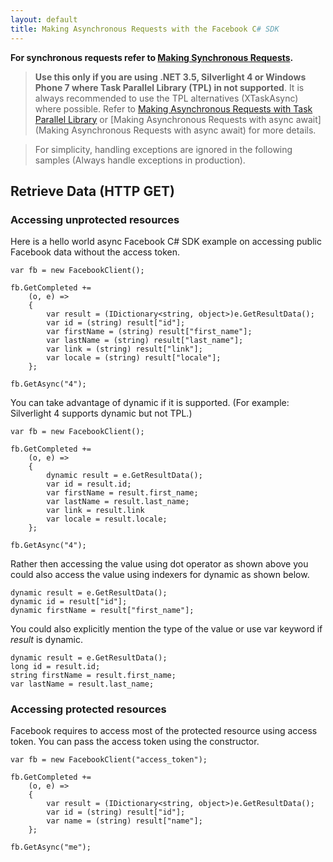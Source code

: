 ```yaml
---
layout: default
title: Making Asynchronous Requests with the Facebook C# SDK
---
```


**For synchronous requests refer to [Making Synchronous Requests](Making-Synchronous-Requests).**

> **Use this only if you are using .NET 3.5, Silverlight 4 or Windows Phone 7 where Task Parallel Library (TPL)
in not supported**. It is always recommended to use the TPL alternatives (XTaskAsync) where possible. Refer to
[Making Asynchronous Requests with Task Parallel Library](Making-Asynchronous-Requests-with-Task-Parallel-Library) or
[Making Asynchronous Requests with async await](Making Asynchronous Requests with async await) for more details.

> For simplicity, handling exceptions are ignored in the following samples (Always handle exceptions in production).

## Retrieve Data (HTTP GET)

### Accessing unprotected resources

Here is a hello world async Facebook C# SDK example on accessing public Facebook data without the access token.

    var fb = new FacebookClient();

    fb.GetCompleted +=
        (o, e) =>
        {
            var result = (IDictionary<string, object>)e.GetResultData();
            var id = (string) result["id"];
            var firstName = (string) result["first_name"];
            var lastName = (string) result["last_name"];
            var link = (string) result["link"];
            var locale = (string) result["locale"];
        };

    fb.GetAsync("4");
    
You can take advantage of dynamic if it is supported. (For example: Silverlight 4 supports dynamic but not TPL.)

    var fb = new FacebookClient();

    fb.GetCompleted +=
        (o, e) =>
        {
            dynamic result = e.GetResultData();
            var id = result.id;
            var firstName = result.first_name;
            var lastName = result.last_name;
            var link = result.link
            var locale = result.locale;
        };

    fb.GetAsync("4");

Rather then accessing the value using dot operator as shown above you could also access the value using indexers for dynamic as shown below.

    dynamic result = e.GetResultData();
    dynamic id = result["id"];
    dynamic firstName = result["first_name"];

You could also explicitly mention the type of the value or use var keyword if _result_ is dynamic.

    dynamic result = e.GetResultData();
    long id = result.id;
    string firstName = result.first_name;
    var lastName = result.last_name;

### Accessing protected resources

Facebook requires to access most of the protected resource using access token. You can pass the access token using the constructor.

    var fb = new FacebookClient("access_token");

    fb.GetCompleted +=
        (o, e) =>
        {
            var result = (IDictionary<string, object>)e.GetResultData();
            var id = (string) result["id"];
            var name = (string) result["name"];
        };

    fb.GetAsync("me");
    